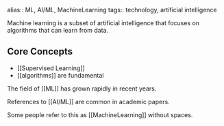 alias:: ML, AI/ML, MachineLearning
tags:: technology, artificial intelligence

Machine learning is a subset of artificial intelligence that focuses on algorithms that can learn from data.

## Core Concepts
- [[Supervised Learning]]
- [[algorithms]] are fundamental

The field of [[ML]] has grown rapidly in recent years.

References to [[AI/ML]] are common in academic papers.

Some people refer to this as [[MachineLearning]] without spaces.